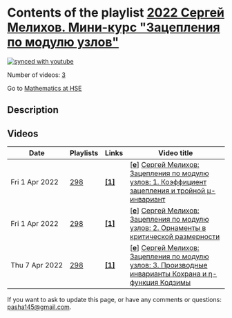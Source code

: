 # Contents of the playlist [2022 Сергей Мелихов.  Мини-курс "Зацепления по модулю узлов"](https://www.youtube.com/playlist?list=PLq3E5oubNNoBd_EEFqWEePJz6I0c1SGAE)

[![synced with youtube](https://img.shields.io/github/last-commit/mathphysschool/mathphysschool.github.io/autoupdate1?label=synced%20with%20youtube)](https://github.com/mathphysschool/mathphysschool.github.io/commits/autoupdate1)

Number of videos: [3](#videos)

Go to [Mathematics at HSE](../README.md)

## Description



## Videos

|Date|Playlists|Links|Video title|
|---|---|---|---|
| Fri&nbsp;1&nbsp;Apr&nbsp;2022 | [298](../playlists/298 "2022 Сергей Мелихов.  Мини-курс &#34;Зацепления по модулю узлов&#34;") | [**[1]**](http://www.mathnet.ru/php/seminars.phtml?option_lang=rus&presentid=34396) | [[**e**](https://studio.youtube.com/video/BS0HqYjaUsk/edit "Edit")] [Сергей Мелихов: Зацепления по модулю узлов: 1. Коэффициент зацепления и тройной μ-инвариант](https://www.youtube.com/watch?v=BS0HqYjaUsk&list=PLq3E5oubNNoBd_EEFqWEePJz6I0c1SGAE "Мини-курс &#34;Зацепления по модулю узлов&#34; в рамках тематической программы &#34;New Trends in Topology&#34; Института Эйлера, на площадке московского Семинара по геометрической топологии. Лекция 1. Подробнее: http://www.mathnet.ru/php/seminars.phtml?option&#95;lang=rus&presentid=34396") |
| Fri&nbsp;1&nbsp;Apr&nbsp;2022 | [298](../playlists/298 "2022 Сергей Мелихов.  Мини-курс &#34;Зацепления по модулю узлов&#34;") | [**[1]**](http://www.mathnet.ru/php/seminars.phtml?presentid=34487&option_lang=rus) | [[**e**](https://studio.youtube.com/video/KfZwG-8tWNc/edit "Edit")] [Сергей Мелихов: Зацепления по модулю узлов: 2. Орнаменты в критической размерности](https://www.youtube.com/watch?v=KfZwG-8tWNc&list=PLq3E5oubNNoBd_EEFqWEePJz6I0c1SGAE "Мини-курс &#34;Зацепления по модулю узлов&#34; в рамках тематической программы &#34;New Trends in Topology&#34; Института Эйлера, на площадке московского Семинара по геометрической топологии. Лекция 2. Аннотация: http://www.mathnet.ru/php/seminars.phtml?presentid=34487&option&#95;lang=rus") |
| Thu&nbsp;7&nbsp;Apr&nbsp;2022 | [298](../playlists/298 "2022 Сергей Мелихов.  Мини-курс &#34;Зацепления по модулю узлов&#34;") | [**[1]**](http://www.mathnet.ru/php/seminars.phtml?option_lang=rus&presentid=34508) | [[**e**](https://studio.youtube.com/video/LnYhZDc8m9s/edit "Edit")] [Сергей Мелихов: Зацепления по модулю узлов: 3. Производные инварианты Кохрана и η-функция Кодзимы](https://www.youtube.com/watch?v=LnYhZDc8m9s&list=PLq3E5oubNNoBd_EEFqWEePJz6I0c1SGAE "Мини-курс &#34;Зацепления по модулю узлов&#34; в рамках тематической программы &#34;New Trends in Topology&#34; Института Эйлера, на площадке московского Семинара по геометрической топологии. Лекция 3. Аннотация: http://www.mathnet.ru/php/seminars.phtml?option&#95;lang=rus&presentid=34508") |


 If you want to ask to update this page, or have any comments or questions: <pasha145@gmail.com>.